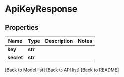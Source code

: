 # ApiKeyResponse

## Properties
Name | Type | Description | Notes
------------ | ------------- | ------------- | -------------
**key** | **str** |  | 
**secret** | **str** |  | 

[[Back to Model list]](../README.md#documentation-for-models) [[Back to API list]](../README.md#documentation-for-api-endpoints) [[Back to README]](../README.md)



